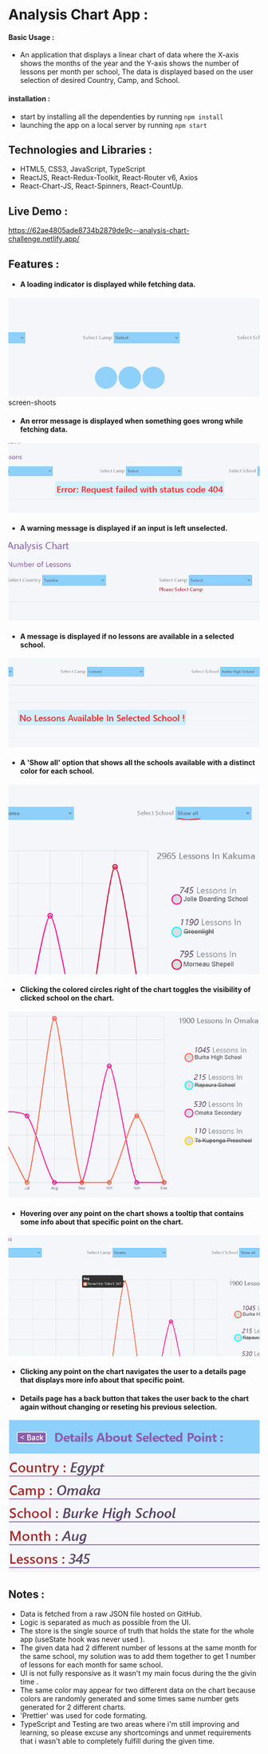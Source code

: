 # Analysis Chart App :
#### Basic Usage :
- An application that displays a linear chart of data where the X-axis shows the months of the year and the Y-axis shows the number of lessons per month per school, The data is displayed based on the user selection of desired Country, Camp, and School. 
#### installation :
- start by installing all the dependenties by running `npm install`
- launching the app on a local server by running `npm start`

## Technologies and Libraries :
- HTML5,   CSS3,  JavaScript,  TypeScript
- ReactJS,  React-Redux-Toolkit,  React-Router v6,  Axios
- React-Chart-JS,  React-Spinners,  React-CountUp.

## Live Demo :
https://62ae4805ade8734b2879de9c--analysis-chart-challenge.netlify.app/

## Features :
- #### A loading indicator is displayed while fetching data.
![screenShoot](screen-shoots/Loading.PNG)
screen-shoots
- ####  An error message is displayed when something goes wrong while fetching data.
![screenShoot](screen-shoots/Networkerror.PNG)
- ####  A warning message is displayed if an input is left unselected.
![screenShoot](screen-shoots/selectwarning.PNG)
- ####  A message is displayed if no lessons are available in a selected school.
![screenShoot](screen-shoots/Nolesson.PNG)
- ####  A 'Show all' option that shows all the schools available with a distinct color for each school.
![screenShoot](screen-shoots/showall.PNG)
- ####  Clicking the colored circles right of the chart toggles the visibility of clicked school on the chart.
![screenShoot](screen-shoots/toggle.PNG)
- ####  Hovering over any point on the chart shows a tooltip that contains some info about that specific point on the chart.
![screenShoot](screen-shoots/point.PNG)
- ####  Clicking any point on the chart navigates the user to a details page that displays more info about that specific point.
- ####  Details page has a back button that takes the user back to the chart again without changing or reseting his previous selection.
![screenShoot](screen-shoots/Pointdetails.PNG)

## Notes :
- Data is fetched from a raw JSON file hosted on GitHub.
- Logic is separated as much as possible from the UI.
- The store is the single source of truth that holds the state for the whole app (useState hook was never used ).
- The given data had 2 different number of lessons at the same month for the same school, my solution was to add them together to get 1 number of lessons for each month for same school.
- UI is not fully responsive as it wasn't my main focus during the the givin time .
- The same color may appear for two different data on the chart because colors are randomly generated and some times same number gets generated for 2 different charts.
- 'Prettier' was used for code formating.
- TypeScript and Testing are two areas where i'm still improving and learning, so please excuse any shortcomings and unmet requirements that i wasn't able to completely fulfill during the given time.



